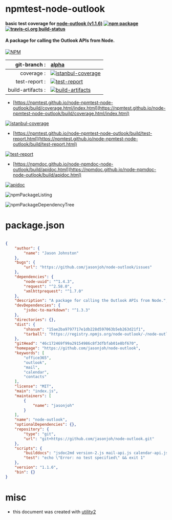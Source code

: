 # npmtest-node-outlook

#### basic test coverage for  [node-outlook (v1.1.6)](https://github.com/jasonjoh/node-outlook)  [![npm package](https://img.shields.io/npm/v/npmtest-node-outlook.svg?style=flat-square)](https://www.npmjs.org/package/npmtest-node-outlook) [![travis-ci.org build-status](https://api.travis-ci.org/npmtest/node-npmtest-node-outlook.svg)](https://travis-ci.org/npmtest/node-npmtest-node-outlook)

#### A package for calling the Outlook APIs from Node.

[![NPM](https://nodei.co/npm/node-outlook.png?downloads=true&downloadRank=true&stars=true)](https://www.npmjs.com/package/node-outlook)

| git-branch : | [alpha](https://github.com/npmtest/node-npmtest-node-outlook/tree/alpha)|
|--:|:--|
| coverage : | [![istanbul-coverage](https://npmtest.github.io/node-npmtest-node-outlook/build/coverage.badge.svg)](https://npmtest.github.io/node-npmtest-node-outlook/build/coverage.html/index.html)|
| test-report : | [![test-report](https://npmtest.github.io/node-npmtest-node-outlook/build/test-report.badge.svg)](https://npmtest.github.io/node-npmtest-node-outlook/build/test-report.html)|
| build-artifacts : | [![build-artifacts](https://npmtest.github.io/node-npmtest-node-outlook/glyphicons_144_folder_open.png)](https://github.com/npmtest/node-npmtest-node-outlook/tree/gh-pages/build)|

- [https://npmtest.github.io/node-npmtest-node-outlook/build/coverage.html/index.html](https://npmtest.github.io/node-npmtest-node-outlook/build/coverage.html/index.html)

[![istanbul-coverage](https://npmtest.github.io/node-npmtest-node-outlook/build/screenCapture.buildCi.browser.%252Ftmp%252Fbuild%252Fcoverage.lib.html.png)](https://npmtest.github.io/node-npmtest-node-outlook/build/coverage.html/index.html)

- [https://npmtest.github.io/node-npmtest-node-outlook/build/test-report.html](https://npmtest.github.io/node-npmtest-node-outlook/build/test-report.html)

[![test-report](https://npmtest.github.io/node-npmtest-node-outlook/build/screenCapture.buildCi.browser.%252Ftmp%252Fbuild%252Ftest-report.html.png)](https://npmtest.github.io/node-npmtest-node-outlook/build/test-report.html)

- [https://npmdoc.github.io/node-npmdoc-node-outlook/build/apidoc.html](https://npmdoc.github.io/node-npmdoc-node-outlook/build/apidoc.html)

[![apidoc](https://npmdoc.github.io/node-npmdoc-node-outlook/build/screenCapture.buildCi.browser.%252Ftmp%252Fbuild%252Fapidoc.html.png)](https://npmdoc.github.io/node-npmdoc-node-outlook/build/apidoc.html)

![npmPackageListing](https://npmtest.github.io/node-npmtest-node-outlook/build/screenCapture.npmPackageListing.svg)

![npmPackageDependencyTree](https://npmtest.github.io/node-npmtest-node-outlook/build/screenCapture.npmPackageDependencyTree.svg)



# package.json

```json

{
    "author": {
        "name": "Jason Johnston"
    },
    "bugs": {
        "url": "https://github.com/jasonjoh/node-outlook/issues"
    },
    "dependencies": {
        "node-uuid": "^1.4.3",
        "request": "^2.58.0",
        "xmlhttprequest": "^1.7.0"
    },
    "description": "A package for calling the Outlook APIs from Node.",
    "devDependencies": {
        "jsdoc-to-markdown": "^1.3.3"
    },
    "directories": {},
    "dist": {
        "shasum": "15ae2ba9797717e1db228d597063b5eb263d21f1",
        "tarball": "https://registry.npmjs.org/node-outlook/-/node-outlook-1.1.6.tgz"
    },
    "gitHead": "46c172469f99a29154986c8f3dfbfab01e8bf670",
    "homepage": "https://github.com/jasonjoh/node-outlook",
    "keywords": [
        "office365",
        "outlook",
        "mail",
        "calendar",
        "contacts"
    ],
    "license": "MIT",
    "main": "index.js",
    "maintainers": [
        {
            "name": "jasonjoh"
        }
    ],
    "name": "node-outlook",
    "optionalDependencies": {},
    "repository": {
        "type": "git",
        "url": "git+https://github.com/jasonjoh/node-outlook.git"
    },
    "scripts": {
        "builddocs": "jsdoc2md version-2.js mail-api.js calendar-api.js contacts-api.js > ./reference/node-outlook.md",
        "test": "echo \"Error: no test specified\" && exit 1"
    },
    "version": "1.1.6",
    "bin": {}
}
```



# misc
- this document was created with [utility2](https://github.com/kaizhu256/node-utility2)
